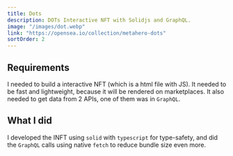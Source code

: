 ```yaml
---
title: Dots
description: DOTs Interactive NFT with Solidjs and GraphQL.
image: "/images/dot.webp"
link: "https://opensea.io/collection/metahero-dots"
sortOrder: 2
---
```


## Requirements
I needed to build a interactive NFT (which is a html file with JS). It needed to be fast and lightweight, because it will be rendered on marketplaces. It also needed to get data from 2 APIs, one of them was in `GraphQL`.

## What I did
I developed the INFT using `solid` with `typescript` for type-safety, and did the `GraphQL` calls using native `fetch` to reduce bundle size even more.

